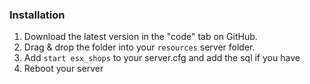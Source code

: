 ### Installation
1) Download the latest version in the "code" tab on GitHub.
2) Drag & drop the folder into your `resources` server folder.
4) Add `start esx_shops` to your server.cfg and add the sql if you have
5) Reboot your server